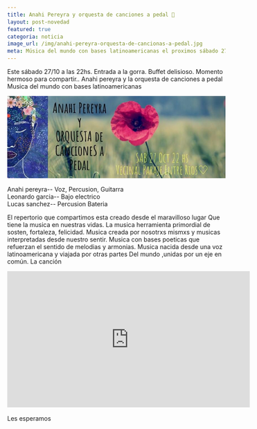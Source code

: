 ```yaml
---
title: Anahi Pereyra y orquesta de canciones a pedal 🎵
layout: post-novedad
featured: true
categoria: noticia
image_url: /img/anahi-pereyra-orquesta-de-cancionas-a-pedal.jpg
meta: Música del mundo con bases latinoamericanas el proximos sábado 27 de octubre.
--- 
```


Este sábado 27/10 a las 22hs. Entrada a la gorra. Buffet delisioso. Momento hermoso para compartir..
Anahi pereyra y la orquesta de canciones a pedal
Musica del mundo con bases latinoamericanas

<div style="position: relative;">
	<div class="gallery col-3">

<a style="width: 100%;" href="/img/anahi-pereyra-orquesta-de-cancionas-a-pedal.jpg" data-fancybox="images" data-srcset="/img/anahi-pereyra-orquesta-de-cancionas-a-pedal.jpg" class="item-gallery">
<img src="/img/anahi-pereyra-orquesta-de-cancionas-a-pedal.jpg" />
</a>

</div>
</div>

Anahi pereyra-- Voz, Percusion, Guitarra <br>
Leonardo garcia-- Bajo electrico <br>
Lucas sanchez-- Percusion Bateria <br>

El repertorio que compartimos esta creado desde el maravilloso lugar
Que tiene la musica en nuestras vidas.
La musica herramienta primordial de sosten, fortaleza, felicidad.
Musica creada por nosotrxs mismxs y musicas interpretadas desde nuestro sentir.
Musica con bases poeticas que refuerzan el sentido de melodias y armonias.
Musica nacida desde una voz latinoamericana y viajada por otras partes
Del mundo ,unidas por un eje en común. La canción

<iframe width="560" height="315" src="https://www.youtube.com/embed/N5ckijQh_gc" frameborder="0" allow="autoplay; encrypted-media" allowfullscreen></iframe>

Les esperamos

